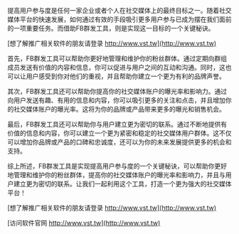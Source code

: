 提高用户参与度是任何一家企业或者个人在社交媒体上的最终目标之一。随着社交媒体平台的快速发展，如何通过有效的手段吸引更多用户参与已成为摆在我们面前的一项重要任务。而借助FB群发工具，则是实现这一目标的一个关键秘诀。

[想了解推广相关软件的朋友请登录 http://www.vst.tw](http://www.vst.tw)

首先，FB群发工具可以帮助你更好地管理和维护你的粉丝群体。通过定期向群组成员发送有价值的内容和信息，你可以促进与用户之间的互动和沟通。同时，这也可以让用户感受到你对他们的重视，并且帮助你建立一个更为有利的品牌声誉。

其次，FB群发工具还可以帮助你提高你的社交媒体账户的曝光率和影响力。通过向用户发送有趣、有用的信息和内容，你可以吸引更多的关注和点击，并且增加你的社交媒体账户的曝光率。这将为你的品牌或产品带来更多的曝光和销售机会。

最后，FB群发工具还可以帮助你与用户建立更为密切的联系。通过不断地提供有价值的信息和内容，你可以建立一个更为紧密和稳定的社交媒体用户群体。这不仅可以增加你品牌或产品的口碑和忠诚度，还可以为你的未来发展提供更多的机会和支持。

综上所述，FB群发工具是实现提高用户参与度的一个关键秘诀，可以帮助你更好地管理和维护你的粉丝群体，提高你的社交媒体账户的曝光率和影响力，并且与用户建立更为密切的联系。让我们一起利用这个工具，打造一个更为强大的社交媒体平台！

[想了解推广相关软件的朋友请登录 http://www.vst.tw](http://www.vst.tw)


[访问软件官网 http://www.vst.tw](http://www.vst.tw)
